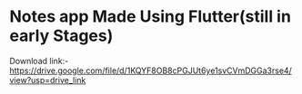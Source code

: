 # Notes app Made Using Flutter(still in early Stages)


Download link:- https://drive.google.com/file/d/1KQYF8OB8cPGJUt6ye1svCVmDGGa3rse4/view?usp=drive_link
